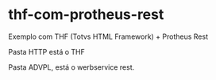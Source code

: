 # thf-com-protheus-rest
Exemplo com THF (Totvs HTML Framework) + Protheus Rest 

Pasta HTTP está o THF 

Pasta ADVPL, está o werbservice rest. 
